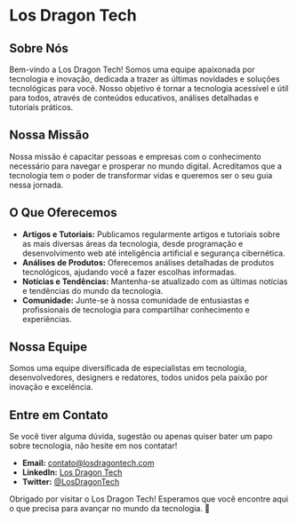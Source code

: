 # Los Dragon Tech

## Sobre Nós

Bem-vindo a Los Dragon Tech! Somos uma equipe apaixonada por tecnologia e inovação, dedicada a trazer as últimas novidades e soluções tecnológicas para você. Nosso objetivo é tornar a tecnologia acessível e útil para todos, 
através de conteúdos educativos, análises detalhadas e tutoriais práticos.

## Nossa Missão

Nossa missão é capacitar pessoas e empresas com o conhecimento necessário para navegar e prosperar no mundo digital. Acreditamos que a tecnologia tem o poder de transformar vidas e queremos ser o seu guia nessa jornada.

## O Que Oferecemos

- **Artigos e Tutoriais:** Publicamos regularmente artigos e tutoriais sobre as mais diversas áreas da tecnologia, desde programação e desenvolvimento web até inteligência artificial e segurança cibernética.
- **Análises de Produtos:** Oferecemos análises detalhadas de produtos tecnológicos, ajudando você a fazer escolhas informadas.
- **Notícias e Tendências:** Mantenha-se atualizado com as últimas notícias e tendências do mundo da tecnologia.
- **Comunidade:** Junte-se à nossa comunidade de entusiastas e profissionais de tecnologia para compartilhar conhecimento e experiências.

## Nossa Equipe

Somos uma equipe diversificada de especialistas em tecnologia, desenvolvedores, designers e redatores, todos unidos pela paixão por inovação e excelência.

## Entre em Contato

Se você tiver alguma dúvida, sugestão ou apenas quiser bater um papo sobre tecnologia, não hesite em nos contatar!

- **Email:** contato@losdragontech.com
- **LinkedIn:** [Los Dragon Tech](https://www.linkedin.com/company/los-dragon-tech)
- **Twitter:** [@LosDragonTech](https://twitter.com/LosDragonTech)

Obrigado por visitar o Los Dragon Tech! Esperamos que você encontre aqui o que precisa para avançar no mundo da tecnologia. 🚀

